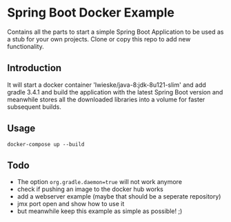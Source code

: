 # Spring Boot Docker Example

Contains all the parts to start a simple Spring Boot Application to be used as a stub for your own projects. Clone or copy this repo to add new functionality. 

## Introduction

It will start a docker container 'lwieske/java-8:jdk-8u121-slim' and add gradle 3.4.1 and build the application with the latest Spring Boot version and meanwhile stores all the downloaded libraries into a volume for faster subsequent builds. 

## Usage
```
docker-compose up --build
```

## Todo

 - The option `org.gradle.daemon=true` will not work anymore
 - check if pushing an image to the docker hub works 
 - add a webserver example (maybe that should be a seperate repository)
 - jmx port open and show how to use it
 - but meanwhile keep this example as simple as possible! ;)


